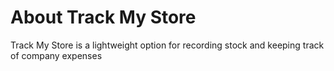 # About Track My Store
Track My Store is a lightweight option for recording stock and keeping track of company expenses
